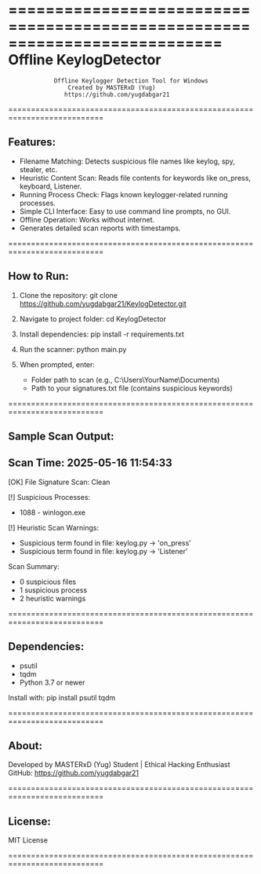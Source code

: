 ===========================================================================
                           Offline KeylogDetector
===========================================================================

                 Offline Keylogger Detection Tool for Windows
                     Created by MASTERxD (Yug)
                    https://github.com/yugdabgar21

===========================================================================

Features:
---------

- Filename Matching: Detects suspicious file names like keylog, spy, stealer, etc.
- Heuristic Content Scan: Reads file contents for keywords like on_press, keyboard, Listener.
- Running Process Check: Flags known keylogger-related running processes.
- Simple CLI Interface: Easy to use command line prompts, no GUI.
- Offline Operation: Works without internet.
- Generates detailed scan reports with timestamps.

===========================================================================

How to Run:
-----------

1. Clone the repository:
   git clone https://github.com/yugdabgar21/KeylogDetector.git

2. Navigate to project folder:
   cd KeylogDetector

3. Install dependencies:
   pip install -r requirements.txt

4. Run the scanner:
   python main.py

5. When prompted, enter:
   - Folder path to scan (e.g., C:\Users\YourName\Documents)
   - Path to your signatures.txt file (contains suspicious keywords)

===========================================================================

Sample Scan Output:
-------------------

Scan Time: 2025-05-16 11:54:33
----------------------------------------
[OK] File Signature Scan: Clean

[!] Suspicious Processes:
 - 1088 - winlogon.exe

[!] Heuristic Scan Warnings:
 - Suspicious term found in file: keylog.py → 'on_press'
 - Suspicious term found in file: keylog.py → 'Listener'

Scan Summary:
- 0 suspicious files
- 1 suspicious process
- 2 heuristic warnings

===========================================================================

Dependencies:
-------------

- psutil
- tqdm
- Python 3.7 or newer

Install with:
pip install psutil tqdm

===========================================================================

About:
------

Developed by MASTERxD (Yug)
Student | Ethical Hacking Enthusiast
GitHub: https://github.com/yugdabgar21

===========================================================================

License:
--------

MIT License

===========================================================================
